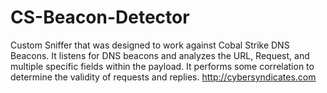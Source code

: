 # CS-Beacon-Detector
Custom Sniffer that was designed to work against Cobal Strike DNS Beacons.  It listens for DNS beacons and analyzes the URL, Request, and multiple specific fields within the payload.  It performs some correlation to determine the validity of requests and replies. http://cybersyndicates.com 
